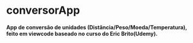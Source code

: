 # conversorApp

#### App de conversão de unidades (Distância/Peso/Moeda/Temperatura), feito em viewcode baseado no curso do Eric Brito(Udemy).
